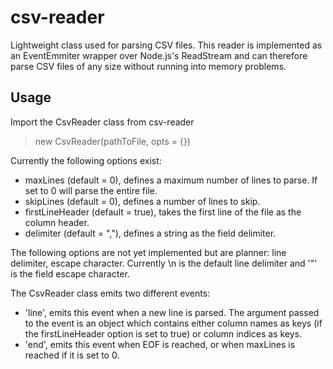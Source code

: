 # csv-reader

Lightweight class used for parsing CSV files. This reader is implemented as an EventEmmiter wrapper over Node.js's ReadStream and can therefore parse CSV files of any size without running into memory problems.

## Usage

Import the CsvReader class from csv-reader

> new CsvReader(pathToFile, opts = {})

Currently the following options exist:

- maxLines (default = 0), defines a maximum number of lines to parse. If set to 0 will parse the entire file.
- skipLines (default = 0), defines a number of lines to skip.
- firstLineHeader (default = true), takes the first line of the file as the column header.
- delimiter (default = ","), defines a string as the field delimiter.

The following options are not yet implemented but are planner: line delimiter, escape character. Currently \n is the default line delimiter and '"' is the field escape character.

The CsvReader class emits two different events:

- 'line', emits this event when a new line is parsed. The argument passed to the event is an object which contains either column names as keys (if the firstLineHeader option is set to true) or column indices as keys.
- 'end', emits this event when EOF is reached, or when maxLines is reached if it is set to 0.